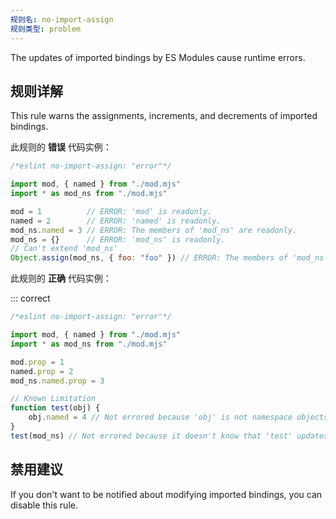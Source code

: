 ```yaml
---
规则名: no-import-assign
规则类型: problem
---
```




The updates of imported bindings by ES Modules cause runtime errors.

## 规则详解

This rule warns the assignments, increments, and decrements of imported bindings.

此规则的 **错误** 代码实例：



```js
/*eslint no-import-assign: "error"*/

import mod, { named } from "./mod.mjs"
import * as mod_ns from "./mod.mjs"

mod = 1          // ERROR: 'mod' is readonly.
named = 2        // ERROR: 'named' is readonly.
mod_ns.named = 3 // ERROR: The members of 'mod_ns' are readonly.
mod_ns = {}      // ERROR: 'mod_ns' is readonly.
// Can't extend 'mod_ns'
Object.assign(mod_ns, { foo: "foo" }) // ERROR: The members of 'mod_ns' are readonly.
```

此规则的 **正确** 代码实例：

::: correct

```js
/*eslint no-import-assign: "error"*/

import mod, { named } from "./mod.mjs"
import * as mod_ns from "./mod.mjs"

mod.prop = 1
named.prop = 2
mod_ns.named.prop = 3

// Known Limitation
function test(obj) {
    obj.named = 4 // Not errored because 'obj' is not namespace objects.
}
test(mod_ns) // Not errored because it doesn't know that 'test' updates the member of the argument.
```

## 禁用建议

If you don't want to be notified about modifying imported bindings, you can disable this rule.
